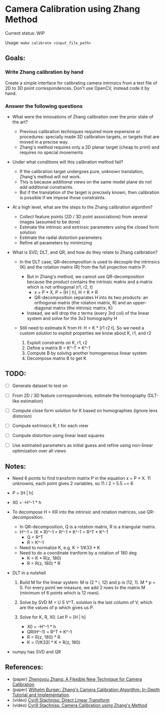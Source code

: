 # Camera Calibration using Zhang Method

Current status: WIP

Usage: `make calibrate <input_file_path>`


## Goals:

### Write Zhang calibration by hand

Create a simple interface for calibrating camera intrinsics from a text file of 2D to 3D point correspondences.
Don't use OpenCV, instead code it by hand.


### Answer the following questions

- What were the innovations of Zhang calibration over the prior state of the art?

    - Previous calibration techniques required more expensive or procedures: specially made 3D calibration targets, or targets that are moved in a precise way.
    - Zhang's method requires only a 2D planar target (cheap to print) and requires no special movements

- Under what conditions will this calibration method fail?

    - If the calibration target undergoes pure, unknown translation, Zhang's method will not work.
    - This is because additional views on the same model plane do not add additional constraints.
    - But if the translation of the target is precisely known, then calibration is possible if we impose those constraints.

- At a high level, what are the steps to the Zhang calibration algorithm?

    - Collect feature points (2D / 3D point associations) from several images (assumed to be done)
    - Estimate the intrinsic and extrinsic parameters using the closed form solution
    - Estimate the radial distortion parameters
    - Refine all parameters by minimizing

- What is SVD, DLT, and QR, and how do they relate to Zhang calibration?

    - In the DLT case, QR-decomposition is used to decouple the intrinsics (K) and the rotation matrix (R) from the full projection matrix P.
        - But in Zhang's method, we cannot use QR-decomposition because the product contains the intrinsic matrix and a matrix which is not orthogonal (r1, r2, t)
            - x = P * X, P = [H | h], H = K * R
            - QR-decomposition separates H into its two products: an orthogonal matrix (the rotation matrix, R) and an upper-diagonal matrix (the intrinsic matrix, K)
        - Instead, we will drop the z terms (every 3rd col) of the linear system and solve for the 3x3 homography H

    - Still need to estimate K from H: H = K * [r1 r2 t]. So we need a custom solution to exploit properties we know about K, r1, and r2
        1. Exploit constraints on K, r1, r2
        2. Define a matrix B = K^-T * K^-1
        3. Compute B by solving another homogeneous linear system
        4. Decompose matrix B to get K

## TODO:

- [ ] Generate dataset to test on
- [ ] From 2D / 3D feature correspondences, estimate the homography (DLT-like estimation)
- [ ] Compute close form solution for K based on homographies (ignore lens distorion)
- [ ] Compute extrinsics R, t for each view
- [ ] Compute distortion using linear least squares
- [ ] Use estimated parameters as initial guess and refine using non-linear optimization over all views


## Notes:
- Need 6 points to find transform matrix P in the equation x = P * X. 11 unknowns, each point gives 2 variables, so 11 / 2 = 5.5 ~= 6
- P = [H | h]
- X0 = -H^-1 * h
- To decompose H = KR into the intrinsic and rotation matrices, use QR-decomposition.
    - In QR-decomposition, Q is a rotation matrix, R is a triangular matrix.
    - H^-1 = (K * R)^-1 = R^-1 * K^-1 = R^T * K^-1
        - Q = R^T
        - R = K^-1
    - Need to normalize K, e.g. K = 1/K33 * K
    - Need to do a coordinate tranform by a rotation of 180 deg
        - K = K * R(z, 180)
        - R = R(z, 180) * R

- DLT in a nutshell
    1. Build M for the linear system: M is (2 * i, 12) and p is (12, 1). M * p = 0.
        For every point we measure, we add 2 rows to the matrix M (minimum of 6 points which is 12 rows).

    2. Solve by SVD M = U S V^T, solution is the last column of V, which are the values of p which gives us P.
    3. Solve for K, R, X0. Let P = [H | h]
        - X0 = -H^-1 * h
        - QR(H^-1) = R^T * K^-1
        - R = R(z, 180) * R
        - K = (1/K33) * K * R(z, 180)

- numpy has SVD and QR


## References:
- (paper) [Zhengyou Zhang: A Flexible New Technique for Camera Calibration](https://www.microsoft.com/en-us/research/wp-content/uploads/2016/02/tr98-71.pdf)
- (paper) [Wilhelm Burger: Zhang's Camera Calibration Algorithm: In-Depth Tutorial and Implementation](https://www.researchgate.net/publication/303233579_Zhang's_Camera_Calibration_Algorithm_In-Depth_Tutorial_and_Implementation).
- (video) [Cyrill Stachniss: Direct Linear Transform](https://www.youtube.com/watch?v=3NcQbZu6xt8&ab_channel=CyrillStachniss)
- (video) [Cyrill Stachniss: Camera Calibration using Zhang's Method](https://www.youtube.com/watch?v=-9He7Nu3u8s&ab_channel=CyrillStachniss)

